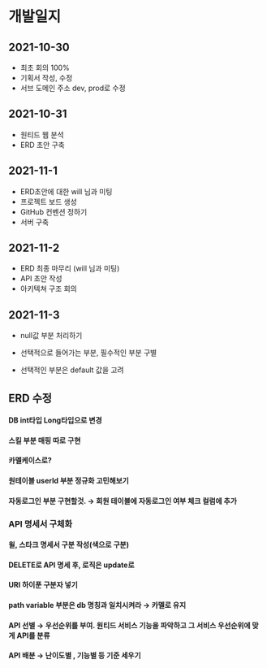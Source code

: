 <h1>개발일지</h1>
  <h2>2021-10-30</h2>
 
  - 최초 회의 100%  
  - 기획서 작성, 수정  
  - 서브 도메인 주소 dev, prod로 수정  

  <h2>2021-10-31</h2>
  
  - 원티드 웹 분석
  - ERD 초안 구축

  <h2>2021-11-1</h2>
  
  - ERD초안에 대한 will 님과 미팅
  - 프로젝트 보드 생성
  - GitHub 컨벤션 정하기
  - 서버 구축

  <h2>2021-11-2</h2>
  
  - ERD 최종 마무리 (will 님과 미팅)
  - API 초안 작성
  - 아키텍쳐 구조 회의


  <h2>2021-11-3</h2>
    
   - null값 부분 처리하기
    
   - 선택적으로 들어가는 부분, 필수적인 부분 구별
    
   - 선택적인 부분은 default 값을 고려
    
   ## ERD 수정 
   #### DB int타입 Long타입으로 변경
   #### 스킬 부분 매핑 따로 구현
   #### 카멜케이스로?
   #### 원테이블 userId 부분 정규화 고민해보기
   #### 자동로그인 부분 구현할것. → 회원 테이블에 자동로그인 여부 체크 컬럼에 추가
   
   ### API 명세서 구체화
   #### 윌, 스타크 명세서 구분 작성(색으로 구분)
   #### DELETE로 API 명세 후, 로직은 update로
   #### URI 하이푼 구분자 넣기
   #### path variable 부분은 db 명칭과 일치시켜라 → 카멜로 유지
   #### API 선별 → 우선순위를 부여. 원티드 서비스 기능을 파악하고 그 서비스 우선순위에 맞게 API를 분류
   #### API 배분 → 난이도별 , 기능별 등 기준 세우기

